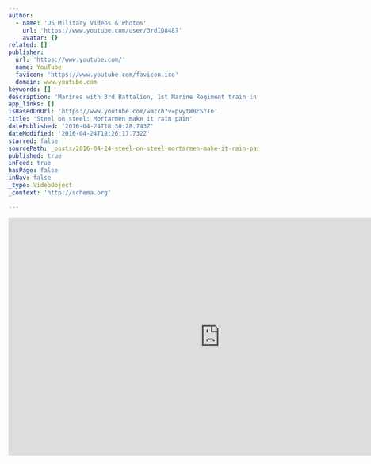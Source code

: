 ```yaml
---
author:
  - name: 'US Military Videos & Photos'
    url: 'https://www.youtube.com/user/3rdID8487'
    avatar: {}
related: []
publisher:
  url: 'https://www.youtube.com/'
  name: YouTube
  favicon: 'https://www.youtube.com/favicon.ico'
  domain: www.youtube.com
keywords: []
description: 'Marines with 3rd Battalion, 1st Marine Regiment train in hand-held mortar fire at Camp Pendleton April 14, 2016. This training is conducted every six months to help maintain unit readiness. (U.S. Marine Corps video by Lance Cpl. Justin E. Bowles and Sgt. Emmanuel Ramos/ Released) Our videos are provided by the Department of Defense, and NATO TV.'
app_links: []
isBasedOnUrl: 'https://www.youtube.com/watch?v=pvytWBcSYTo'
title: 'Steel on steel: Mortarmen make it rain pain'
datePublished: '2016-04-24T18:30:28.743Z'
dateModified: '2016-04-24T18:26:17.732Z'
starred: false
sourcePath: _posts/2016-04-24-steel-on-steel-mortarmen-make-it-rain-pain.md
published: true
inFeed: true
hasPage: false
inNav: false
_type: VideoObject
_context: 'http://schema.org'

---
```

<iframe src="https://cdn.embedly.com/widgets/media.html?src=https%3A%2F%2Fwww.youtube.com%2Fembed%2FpvytWBcSYTo%3Ffeature%3Doembed&amp;url=https%3A%2F%2Fwww.youtube.com%2Fwatch%3Fv%3DpvytWBcSYTo&amp;image=https%3A%2F%2Fi.ytimg.com%2Fvi%2FpvytWBcSYTo%2Fhqdefault.jpg&amp;key=b7d04c9b404c499eba89ee7072e1c4f7&amp;type=text%2Fhtml&amp;schema=youtube" width="854" height="480" scrolling="no" frameborder="0" allowfullscreen="" style=""></iframe>